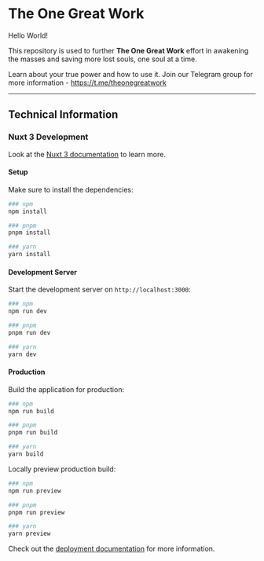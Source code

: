 # The One Great Work

Hello World!

This repository is used to further __The One Great Work__ effort in awakening the masses and saving more lost souls, one soul at a time.

Learn about your true power and how to use it. Join our Telegram group for more information - https://t.me/theonegreatwork

---

## Technical Information

### Nuxt 3 Development

Look at the [Nuxt 3 documentation](https://nuxt.com/docs/getting-started/introduction) to learn more.

#### Setup

Make sure to install the dependencies:

```bash
### npm
npm install

### pnpm
pnpm install

### yarn
yarn install
```

#### Development Server

Start the development server on `http://localhost:3000`:

```bash
### npm
npm run dev

### pnpm
pnpm run dev

### yarn
yarn dev
```

#### Production

Build the application for production:

```bash
### npm
npm run build

### pnpm
pnpm run build

### yarn
yarn build
```

Locally preview production build:

```bash
### npm
npm run preview

### pnpm
pnpm run preview

### yarn
yarn preview
```

Check out the [deployment documentation](https://nuxt.com/docs/getting-started/deployment) for more information.
